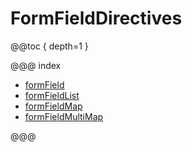 # FormFieldDirectives

@@toc { depth=1 }

@@@ index

* [formField](formField.md)
* [formFieldList](formFieldList.md)
* [formFieldMap](formFieldMap.md)
* [formFieldMultiMap](formFieldMultiMap.md)

@@@